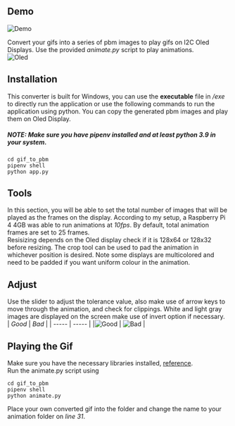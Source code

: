 ## Demo
![Demo](https://i.imgur.com/3561xyI.gif)

Convert your gifs into a series of pbm images to play gifs on I2C Oled Displays. Use the provided _animate.py_ script to play animations.<br /> 
![Oled](https://i.imgur.com/DjaMIxR.gif)



## Installation
This converter is built for Windows, you can use the **executable** file in _/exe_ to directly run the application or use the following commands to run the application using python. You can copy the generated pbm images and play them on Oled Display.

##### NOTE: Make sure you have _pipenv_ installed and at least python 3.9 in your system.
```
cd gif_to_pbm
pipenv shell
python app.py
```
## Tools
In this section, you will be able to set the total number of images that will be played as the frames on the display. According to my setup, a Raspberry Pi 4 4GB was able to run animations at _10fps_. By default, total animation frames are set to 25 frames. <br />
Resisizing depends on the Oled display check if it is 128x64 or 128x32 before resizing. The crop tool can be used to pad the animation in whichever position is desired. Note some displays are multicolored and need to be padded if you want uniform colour in the animation.

## Adjust
Use the slider to adjust the tolerance value, also make use of arrow keys to move through the animation, and check for clippings. White and light gray images are displayed on the screen make use of invert option if necessary.<br />
| *Good*  | *Bad* |
| ----- | ----- | 
|![Good](https://i.imgur.com/e01UFFd.jpeg) | ![Bad](https://i.imgur.com/nkZUSUF.jpeg) | <br />

## Playing the Gif
Make sure you have the necessary libraries installed, [reference](https://www.youtube.com/watch?v=lRTQ0NsXMuw, "Youtube").<br />
Run the animate.py script using 
```
cd gif_to_pbm
pipenv shell
python animate.py
```
Place your own converted gif into the folder and change the name to your animation folder on _line 31_.
